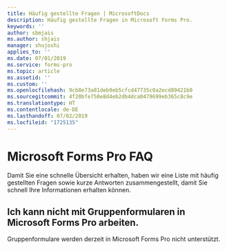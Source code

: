 ```yaml
---
title: Häufig gestellte Fragen | MicrosoftDocs
description: Häufig gestellte Fragen in Microsoft Forms Pro.
keywords: ''
author: sbmjais
ms.author: shjais
manager: shujoshi
applies_to: ''
ms.date: 07/01/2019
ms.service: forms-pro
ms.topic: article
ms.assetid: ''
ms.custom: ''
ms.openlocfilehash: 9cb8e73a81deb9eb5cfcd47735c0a2ecd89421b0
ms.sourcegitcommit: 4f20bfe750e8d4eb2db4dca0479699eb365c8c9e
ms.translationtype: HT
ms.contentlocale: de-DE
ms.lasthandoff: 07/02/2019
ms.locfileid: "1725135"
---
```

# <a name="microsoft-forms-pro-faq"></a>Microsoft Forms Pro FAQ

Damit Sie eine schnelle Übersicht erhalten, haben wir eine Liste mit häufig gestellten Fragen sowie kurze Antworten zusammengestellt, damit Sie schnell Ihre Informationen erhalten können.

## <a name="im-unable-to-work-with-group-forms-in-microsoft-forms-pro"></a>Ich kann nicht mit Gruppenformularen in Microsoft Forms Pro arbeiten.

Gruppenformulare werden derzeit in Microsoft Forms Pro nicht unterstützt.